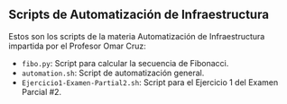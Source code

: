 ## Scripts de Automatización de Infraestructura

Estos son los scripts de la materia Automatización de Infraestructura impartida por el Profesor Omar Cruz:

- `fibo.py`: Script para calcular la secuencia de Fibonacci.
- `automation.sh`: Script de automatización general.
- `Ejercicio1-Examen-Partial2.sh`: Script para el Ejercicio 1 del Examen Parcial #2.
